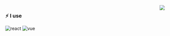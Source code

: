 <img src="https://github-readme-stats.vercel.app/api?username=iocdacc" align="right" />

### ⚡ I use

![react](https://img.shields.io/badge/React-%20-white?style=social&logo=react&logoColor=61dafb)
![vue](https://img.shields.io/badge/vue-%20-white?style=social&logo=vue.js&logoColor=41b883)
